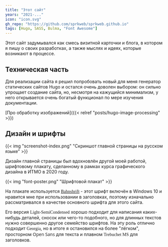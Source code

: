 ```yaml
---
title: "Этот сайт"
years: "2021-..."
icon: "icon.svg"
gh_repo: "https://github.com/sprkweb/sprkweb.github.io"
tags: [Hugo, SASS, Bulma, "Font Awesome"]
---
```


Этот сайт задумывался как смесь визитной карточки и блога,
в котором я пишу о своих разработках, а также мыслях и идеях,
которые возникают в процессе.
<!--more-->

## Техническая часть

Для реализации сайта я решил попробовать новый для меня
генератор статических сайтов Hugo и остался очень доволен
выбором: он сильно упрощает создание сайта, но, несмотря
на кажущийся минимализм, у него открывается очень
богатый функционал по мере изучения документации.

[Про обработку изображений]({{< relref "posts/hugo-image-processing" >}})

## Дизайн и шрифты

{{< img "screenshot-index.png" "Скриншот главной страницы на русском языке" >}}

Дизайн главной страницы был вдохновлён другой моей
работой, шрифтовому плакату, сделанному в рамках курса
графического дизайна в ИТМО в 2020 году.

{{< img "font-poster.png" "Шрифтовой плакат" >}}

На плакате используется
<span style="font-family: Bahnschrift">[Bahnshrift](https://docs.microsoft.com/en-us/typography/font-list/bahnschrift)</span> -
этот шрифт включён в Windows 10 и нравится мне при
использовании в заголовках, поэтому изначально
рассматривался в качестве основного шрифта для этого сайта.

Его версия 
<span style="font-family: 'Bahnschrift SemiCondensed'; font-weight: 300;">Light-SemiCondensed</span>
хорошо подходит для написания каких-нибудь деталей, сносок
или чего-то подобного, но для длинных текстов нужно совершенно
другое семейство шрифтов. На эту роль отлично подходит
<span style="font-family: Georgia;">Georgia</span>, но
в итоге я остановился на более "лёгком", просторном
<span style="font-family: 'Open Sans';">Open Sans</span>
для текста и плавном 
<span style="font-family: 'Trebuchet MS';">Trebuchet MS</span>
для заголовков.
